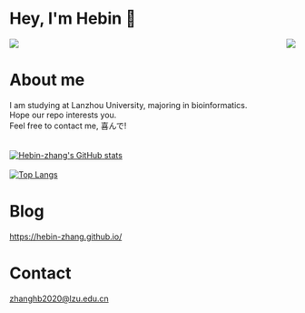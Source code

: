 # Hey, I'm Hebin 👋
<p>
  <a href="https://count.getloli.com/"><img src="https://count.getloli.com/get/@:Hebin-zhang"></a>
  <img src="https://weather-icon.journeyad.repl.co/@lanzhou?v=1" align="right">
</p>

# About me
I am studying at Lanzhou University, majoring in bioinformatics.<br>
Hope our repo interests you.<br>
Feel free to contact me, 喜んで!<br>
<br>
<br>
[![Hebin-zhang's GitHub stats](https://github-readme-stats.vercel.app/api?username=Hebin-zhang&count_private=true)](https://github.com/Hebin-zhang)
<br>
<br>
[![Top Langs](https://github-readme-stats.vercel.app/api/top-langs/?username=Hebin-zhang&layout=compact&count_private=true)](https://github.com/Hebin-zhang)

# Blog
https://hebin-zhang.github.io/
<br>
# Contact
<zhanghb2020@lzu.edu.cn>
<br>
